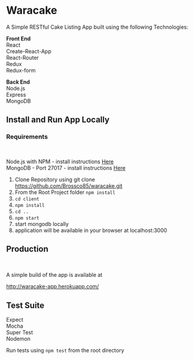 <h1>Waracake</h1>
A Simple RESTful Cake Listing App built using the following Technologies: <br>

<b>Front End</b> <br>
React <br>
Create-React-App <br>
React-Router <br>
Redux <br>
Redux-form <br>

<b>Back End</b><br>
Node.js <br>
Express <br>
MongoDB <br>

<h2>Install and Run App Locally</h2>
<h3>Requirements</h3> <br>

Node.js with NPM - install instructions [Here](https://docs.npmjs.com/getting-started/installing-node) <br>
MongoDB - Port 27017 - install instructions [Here](https://docs.mongodb.com/manual/installation/) <br>

1. Clone Repository using git clone https://github.com/Brossco85/waracake.git <br>
2. From the Root Project folder `npm install` <br> 
3. `cd client` <br>
4. `npm install` <br>
5. `cd ..` <br>
6. `npm start` <br>
7. start mongodb locally <br>
8. application will be available in your browser at localhost:3000 <br>

<h2>Production</h2> <br>

A simple build of the app is available at <br>

http://waracake-app.herokuapp.com/ <br>

<h2>Test Suite</h2>
Expect <br>
Mocha <br>
Super Test <br>
Nodemon <br>

Run tests using `npm test` from the root directory
